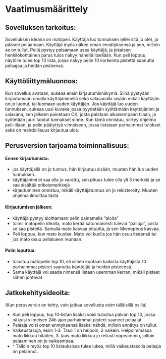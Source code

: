 # Vaatimusmäärittely

## Sovelluksen tarkoitus:

Sovelluksen ideana on matopeli. Käyttäjä luo tunnuksen (ellei sitä jo ole), ja pääsee pelaamaan. Käyttäjä myös näkee oman ennätyksensä ja sen, milloin se on tullut. Peliä pystyy pelaamaan usea käyttäjä, ja jokaisen henkilökohtainen paras tulos näkyy hänellä itsellään. Kun peli loppuu, näytölle tulee top 10 lista, jossa näkyy pelin 10 korkeinta pistettä saanutta pelaajaa ja heidän pisteensä.


## Käyttöliittymäluonnos:
Kun sovellus avataan, aukeaa ensin kirjautumisnäkymä. Siinä pystyään kirjautumaan omalla käyttäjänimellä sekä salasanalla sisään mikäli käyttäjän on jo luonut, tai luomaan uuden käyttäjän. Jos käyttäjä luo uuden tunnuksen, aukeaa uusi kuvake jossa pyydetään syöttämään käyttäjänimi ja salasana, sen jälkeen painetaan OK, josta palataan aikaisempaan tilaan, ja syötetään juuri luodut tunnukset sinne. Kun tämä onnistuu, siirtyy ohjelma peli-tilaan, ja pelin päätyttyä viimeiseen, jossa listataan parhaimmat tulokset sekä on mahdollisuus kirjautua ulos.


## Perusversion tarjoama toiminnallisuus:

#### Ennen kirjautumista:
* jos käyttäjällä on jo tunnus, hän kirjautuu sisään, muuten hän  luo uuden tunnuksen.
* käyttäjänimi ei saa olla jo varattu, sen pituus tulee olla yli 3 merkkiä ja se saa sisältää erikoismerkkejä
* kirjautuminen onnistuu, mikäli käyttäjätunnus on jo rekisteröity. Muuten ohjelma ilmoittaa tästä


#### Kirjautumisen jälkeen:
* käyttäjä pystyy aloittamaan pelin painamalla “aloita”
* toimii matopelin idealla, mato kerää satunnaisesti tulevia “palloja”, joista se saa pisteitä. Samalla mato kasvaa pituutta, ja sen liikenopeus kasvaa. 
* Peli loppuu, kun mato kuolee. Mato voi kuolla jos hän osuu itseensä tai jos mato osuu pelialueen reunaan.


#### Pelin loputtua:
* tulostuu matopelin top 10, eli siihen kootaan kaikista käyttäjistä 10 parhaimmat pisteet saanutta käyttäjää ja heidän pisteensä. 
* Sama käyttäjä voi saada nimensä listaan usemman kerran, mikäli pisteet siihen johtavat.

## Jatkokehitysideoita:

(Kun perusversio on tehty, voin jatkaa sovellusta esim tälläisillä osilla)
* Kun peli loppuu, top 10-listan lisäksi voisi tulostua päivän top 10, jossa näkyisi viimeisen 24h ajan parhaimmat pisteet saaneet pelaajat.
* Pelaaja voisi oman enntyksensä lisäksi nähdä, milloin ennätys on tullut.
* Vaikeustasoja, esim 1-3. Taso 1 on helpoin, 3 vaikein. Helpoimmassa mato liikkuu hitaiten, 3. taas mato liikkuu jo reilusti nopeammin, jolloin pelaaminen on jo vaikeampaa.
* ^ Tällöin myös top 10 listauksissa tulee lukea, millä vaikeustasolla pelaaja on pelannut.

